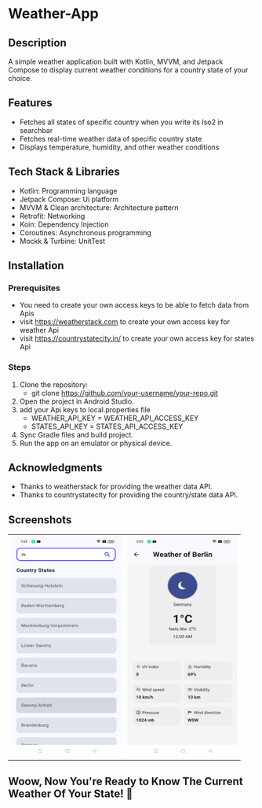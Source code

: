 # Weather-App

## Description
  A simple weather application built with Kotlin, MVVM, and Jetpack Compose to display current weather conditions for a country state of your choice.

## Features
- Fetches all states of specific country when you write its Iso2 in searchbar
- Fetches real-time weather data of specific country state
- Displays temperature, humidity, and other weather conditions

## Tech Stack & Libraries
- Kotlin: Programming language
- Jetpack Compose: Ui platform
- MVVM & Clean architecture: Architecture pattern 
- Retrofit: Networking
- Koin: Dependency Injection
- Coroutines: Asynchronous programming
- Mockk & Turbine: UnitTest

## Installation

### Prerequisites
- You need to create your own access keys to be able to fetch data from Apis
- visit https://weatherstack.com to create your own access key for weather Api
- visit https://countrystatecity.in/ to create your own access key for states Api

### Steps
1. Clone the repository:
   - git clone https://github.com/your-username/your-repo.git
2. Open the project in Android Studio.
3. add your Api keys to local.properties file
   - WEATHER_API_KEY = WEATHER_API_ACCESS_KEY
   - STATES_API_KEY = STATES_API_ACCESS_KEY
4. Sync Gradle files and build project.
5. Run the app on an emulator or physical device.

## Acknowledgments
- Thanks to weatherstack for providing the weather data API.
- Thanks to countrystatecity for providing the country/state data API.

## Screenshots
<table>
  <tr>
    <td><img src="https://github.com/shady-byte/Weather-App/blob/8b559819c55aa2cf6ca9e0afd64536d795a0a6d4/states-screenshot.png" width=223 height=450></td>
    <td><img src="https://github.com/shady-byte/Weather-App/blob/8b559819c55aa2cf6ca9e0afd64536d795a0a6d4/weather-screenshot.png" width=223 height=450></td>
  </tr>
 </table>

 
## Woow, Now You're Ready to Know The Current Weather Of Your State! 🚀

  
